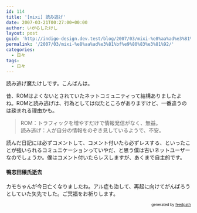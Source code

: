 ```yaml
---
id: 114
title: '[mixi] 読み逃げ'
date: 2007-03-21T00:27:00+00:00
author: いがらしたけし
layout: post
guid: 'http://indigo-design.dev.test/blog/2007/03/mixi-%e8%aa%ad%e3%81%bf%e9%80%83%e3%81%92/'
permalink: '/2007/03/mixi-%e8%aa%ad%e3%81%bf%e9%80%83%e3%81%92/'
categories:
  - 日々
tags:
  - 日々
---
```

<p>読み逃げ魔たけしです。こんばんは。</p>
<p>昔、ROMはよくないとされていたネットコミュニティって結構ありましたよね。ROMと読み逃げは、行為としては似たところがありますけど、一番違うのは疎まれる理由かも。</p>
<blockquote>ROM：トラフィックを増やすだけで情報発信がなく、無益。<br />
読み逃げ：人が自分の情報をのぞき見しているようで、不安。</blockquote>
<p>読んだ日記には必ずコメントして、コメント付いたら必ずレスする、といったことが強いられるコミュニケーションっていやだ、と思う僕は古いネットユーザーなのでしょうか。僕はコメント付いたらレスしますが、あくまで自主的です。</p>
<h4>鴨志田穣氏逝去</h4>
<p>カモちゃんが今日亡くなりましたね。アル症も治して、再起に向けてがんばろうとしていた矢先でした。ご冥福をお祈りします。</p>
<div style="text-align: right;font-size: 10px">
&nbsp;&nbsp;<span>generated by <a href="http://feedpath.jp">feedpath</a></span>
</div>
